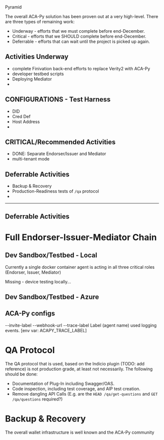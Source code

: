 

Pyramid

The overall ACA-Py solution has been proven out at a very high-level. There are three types of remaining work:

- Underway - efforts that we must complete before end-December.
- Critical - efforts that we SHOULD complete before end-December.
- Deferrable - efforts that can wait until the project is picked up again.


## Activities Underway 
- complete Finivation back-end efforts to replace Verity2 with ACA-Py
- developer testbed scripts 
- Deploying Mediator 
- 

## CONFIGURATIONS - Test Harness

- DID
- Cred Def
- Host Address
- 


## CRITICAL/Recommended Activities

- DONE: Separate Endorser/Issuer and Mediator 
- multi-tenant mode


## Deferrable Activities

- Backup & Recovery
- Production-Readiness tests of `/qa` protocol
- 


---

## Deferrable Activities

# Full Endorser-Issuer-Mediator Chain

## Dev Sandbox/Testbed - Local

Currently a single docker container agent is acting in all three critical roles (Endorser, Issuer, Mediator) 

Missing - device testing locally...


## Dev Sandbox/Testbed - Azure




## ACA-Py configs

--invite-label 
--webhook-url
--trace-label Label (agent name) used logging events. [env var: ACAPY_TRACE_LABEL]

# QA Protocol

The QA protocol that is used, based on the Indicio plugin (TODO: add reference) is not production grade, at least not necessarily. The following should be done:
* Documentation of Plug-In including Swagger/OAS.
* Code inspection, including test coverage, and AIP test creation.
* Remove dangling API Calls (E.g. are the `HEAD /qa/get-questions` and `GET /qa/questions` required?)


# Backup & Recovery

The overall wallet infrastructure is well known and the ACA-Py community 
